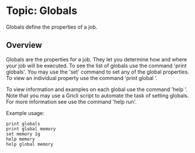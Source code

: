 Topic: Globals
===============

Globals define the properties of a job.

Overview
---------

Globals are the properties for a job. They let you determine how and where your job will be executed.
To see the list of globals use the command 'print globals'.
You may use the 'set' command to set any of the global properties.
To view an individual property use the command 'print global <global>'.

To view information and examples on each global use the command 'help <global>'.
Note that you may use a Gricli script to automate the task of setting globals.
For more information see use the command 'help run'.

Example usage:

    print globals
    print global memory
    set memory 1g
    help memory
    help global memory

 
